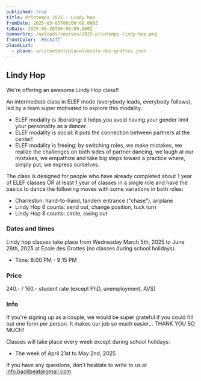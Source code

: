 ```yaml
---
published: true
title: Printemps 2025 - Lindy hop
fromDate: 2025-03-05T00:00:00.000Z
toDate: 2025-06-26T00:00:00.000Z
bannerSrc: /uploads/courses/2025-printemps-lindy-hop.png
frontColor: '#8c52ff'
placeList:
  - place: src/content/places/ecole-des-grottes.json
---
```


## Lindy Hop

We're offering an awesome Lindy Hop class!!

An intermediate class in ELEF mode (everybody leads, everybody follows), led by a team super motivated to explore this modality.

- ELEF modality is liberating: it helps you avoid having your gender limit your personality as a dancer.
- ELEF modality is social: it puts the connection between partners at the center!
- ELEF modality is freeing: by switching roles, we make mistakes, we realize the challenges on both sides of partner dancing, we laugh at our mistakes, we empathize and take big steps toward a practice where, simply put, we express ourselves.

The class is designed for people who have already completed about 1 year of ELEF classes OR at least 1 year of classes in a single role and have the basics to dance the following moves with some variations in both roles:

- Charleston: hand-to-hand, tandem entrance ("chase"), airplane
- Lindy Hop 6 counts: send out, change position, tuck turn
- Lindy Hop 8 counts: circle, swing out

### Dates and times

Lindy hop classes take place from Wednesday March 5th, 2025 to June 26th, 2025 at École des Grottes (no classes during school holidays).

- Time: 8:00 PM - 9:15 PM

### Price

240.- / 160.- student rate (except PhD, unemployment, AVS)

### Info

If you're signing up as a couple, we would be super grateful if you could fill out one form per person. It makes our job so much easier... THANK YOU SO MUCH!

Classes will take place every week except during school holidays:

- The week of April 21st to May 2nd, 2025

If you have any questions, don't hesitate to write to us at info.backbeat@gmail.com
